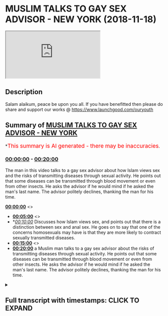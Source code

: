 # MUSLIM TALKS TO GAY SEX ADVISOR - NEW YORK (2018-11-18)

<iframe loading='lazy' src='https://www.youtube.com/embed/KLdjHNGf9XM'></iframe>

## Description

Salam alaikum, peace be upon you all. If you have benefitted then please do share and support our works @ https://www.launchgood.com/ouryouth

## Summary of [MUSLIM TALKS TO GAY SEX ADVISOR - NEW YORK](https://www.youtube.com/watch?v=KLdjHNGf9XM)

\*<span style="color:red; font-size:125%">This summary is AI generated - there may be inaccuracies</span>.

### [00:00:00](https://www.youtube.com/watch?v=KLdjHNGf9XM\&t=0) - [00:20:00](https://www.youtube.com/watch?v=KLdjHNGf9XM\&t=1200)

The man in this video talks to a gay sex advisor about how Islam views sex and the risks of transmitting diseases through sexual activity. He points out that some diseases can be transmitted through blood movement or even from other insects. He asks the advisor if he would mind if he asked the man's last name. The advisor politely declines, thanking the man for his time.

**[00:00:00](https://www.youtube.com/watch?v=KLdjHNGf9XM\&t=0)** <>

*   **[00:05:00](https://www.youtube.com/watch?v=KLdjHNGf9XM\&t=300)** <>
*   \**[00:10:00](https://www.youtube.com/watch?v=KLdjHNGf9XM\&t=600)* Discusses how Islam views sex, and points out that there is a distinction between sex and anal sex. He goes on to say that one of the concerns homosexuals may have is that they are more likely to contract sexually transmitted diseases.
*   **[00:15:00](https://www.youtube.com/watch?v=KLdjHNGf9XM\&t=900)** <>
*   **[00:20:00](https://www.youtube.com/watch?v=KLdjHNGf9XM\&t=1200)**  a Muslim man talks to a gay sex advisor about the risks of transmitting diseases through sexual activity. He points out that some diseases can be transmitted through blood movement or even from other insects. He asks the advisor if he would mind if he asked the man's last name. The advisor politely declines, thanking the man for his time.

<details><summary><h2>Full transcript with timestamps: CLICK TO EXPAND</h2></summary>

[0:00:11](https://youtu.be/KLdjHNGf9XM?t=11) you're ready\
[0:00:15](https://youtu.be/KLdjHNGf9XM?t=15) jacket he's going to a crisis you can\
[0:00:25](https://youtu.be/KLdjHNGf9XM?t=25) change much closer possibly changes\
[0:00:27](https://youtu.be/KLdjHNGf9XM?t=27) around\
[0:00:37](https://youtu.be/KLdjHNGf9XM?t=37) you know I questions everything from\
[0:00:39](https://youtu.be/KLdjHNGf9XM?t=39) Instagram\
[0:00:43](https://youtu.be/KLdjHNGf9XM?t=43) you're dealing with everything what are\
[0:00:45](https://youtu.be/KLdjHNGf9XM?t=45) okay let me ask you a question what\
[0:00:47](https://youtu.be/KLdjHNGf9XM?t=47) other like let's say the most common\
[0:00:49](https://youtu.be/KLdjHNGf9XM?t=49) problems your ear face as well as to the\
[0:00:52](https://youtu.be/KLdjHNGf9XM?t=52) issues that you use societal issues that\
[0:00:54](https://youtu.be/KLdjHNGf9XM?t=54) you keep like I keep coming up say you\
[0:01:02](https://youtu.be/KLdjHNGf9XM?t=62) know boil it down to the VFD I would say\
[0:01:04](https://youtu.be/KLdjHNGf9XM?t=64) people are not trusting their instincts\
[0:01:17](https://youtu.be/KLdjHNGf9XM?t=77) what do you mean by that can you give me\
[0:01:43](https://youtu.be/KLdjHNGf9XM?t=103) like more like a case study so you're\
[0:01:44](https://youtu.be/KLdjHNGf9XM?t=104) saying people are maybe they're not\
[0:01:45](https://youtu.be/KLdjHNGf9XM?t=105) aware or they're not confident in\
[0:01:47](https://youtu.be/KLdjHNGf9XM?t=107) themselves or what is it exactly they're\
[0:01:48](https://youtu.be/KLdjHNGf9XM?t=108) being told by multiple sources that what\
[0:01:50](https://youtu.be/KLdjHNGf9XM?t=110) have been one of our\
[0:01:58](https://youtu.be/KLdjHNGf9XM?t=118) challenges that people tell us our\
[0:02:01](https://youtu.be/KLdjHNGf9XM?t=121) supposed to be about sex for our bodies\
[0:02:04](https://youtu.be/KLdjHNGf9XM?t=124) okay\
[0:02:07](https://youtu.be/KLdjHNGf9XM?t=127) feel and we quickly believe that at age\
[0:02:10](https://youtu.be/KLdjHNGf9XM?t=130) 3 or 4 or 5 or 15 or 30\
[0:02:14](https://youtu.be/KLdjHNGf9XM?t=134) and it's hard to shake that so you might\
[0:02:16](https://youtu.be/KLdjHNGf9XM?t=136) have an instinct like I just want to\
[0:02:19](https://youtu.be/KLdjHNGf9XM?t=139) masturbate and that might be your thing\
[0:02:24](https://youtu.be/KLdjHNGf9XM?t=144) you should also be wanting to get\
[0:02:26](https://youtu.be/KLdjHNGf9XM?t=146) married to this type of person and we\
[0:02:28](https://youtu.be/KLdjHNGf9XM?t=148) having this type of sex with them and\
[0:02:30](https://youtu.be/KLdjHNGf9XM?t=150) once a week what spice a week but you\
[0:02:31](https://youtu.be/KLdjHNGf9XM?t=151) might be thinking I just want to it\
[0:02:33](https://youtu.be/KLdjHNGf9XM?t=153) whatever maybe you have your own beliefs\
[0:02:36](https://youtu.be/KLdjHNGf9XM?t=156) about what works for you is pornography\
[0:02:38](https://youtu.be/KLdjHNGf9XM?t=158) a big theme here in your work because is\
[0:02:41](https://youtu.be/KLdjHNGf9XM?t=161) it not so people certainly use doesn't\
[0:02:47](https://youtu.be/KLdjHNGf9XM?t=167) come out and but I think that usually\
[0:02:49](https://youtu.be/KLdjHNGf9XM?t=169) people have more questions around\
[0:02:51](https://youtu.be/KLdjHNGf9XM?t=171) interpersonal and Orin is usually not\
[0:02:56](https://youtu.be/KLdjHNGf9XM?t=176) into personal it born is in some way\
[0:02:59](https://youtu.be/KLdjHNGf9XM?t=179) interpersonal it's more the\
[0:03:00](https://youtu.be/KLdjHNGf9XM?t=180) interpersonal reaction where someone's\
[0:03:01](https://youtu.be/KLdjHNGf9XM?t=181) yeah\
[0:03:03](https://youtu.be/KLdjHNGf9XM?t=183) coming up against what if I ask you a\
[0:03:07](https://youtu.be/KLdjHNGf9XM?t=187) question do you find that there's a in\
[0:03:10](https://youtu.be/KLdjHNGf9XM?t=190) terms of males and females age groups\
[0:03:12](https://youtu.be/KLdjHNGf9XM?t=192) different demographics who seems to be\
[0:03:16](https://youtu.be/KLdjHNGf9XM?t=196) like let's say for example tense exhibit\
[0:03:18](https://youtu.be/KLdjHNGf9XM?t=198) than most insecurities or problems or\
[0:03:20](https://youtu.be/KLdjHNGf9XM?t=200) comments are there any specific classes\
[0:03:24](https://youtu.be/KLdjHNGf9XM?t=204) of people that you can say okay these\
[0:03:25](https://youtu.be/KLdjHNGf9XM?t=205) individuals keep coming up to think\
[0:03:34](https://youtu.be/KLdjHNGf9XM?t=214) about their sexuality or their gender or\
[0:03:36](https://youtu.be/KLdjHNGf9XM?t=216) their sexual expression or gender\
[0:03:38](https://youtu.be/KLdjHNGf9XM?t=218) identity yeah\
[0:03:43](https://youtu.be/KLdjHNGf9XM?t=223) theyõre we don't have\
[0:03:45](https://youtu.be/KLdjHNGf9XM?t=225) talking about but they have been dealing\
[0:03:48](https://youtu.be/KLdjHNGf9XM?t=228) with the front and center and sort of\
[0:03:49](https://youtu.be/KLdjHNGf9XM?t=229) being balanced\
[0:03:50](https://youtu.be/KLdjHNGf9XM?t=230) fivesome all around it\
[0:03:52](https://youtu.be/KLdjHNGf9XM?t=232) so in a lot of ways are people who are\
[0:03:54](https://youtu.be/KLdjHNGf9XM?t=234) queer or gender non-conforming or\
[0:03:57](https://youtu.be/KLdjHNGf9XM?t=237) transgender a lot of ways we regularly\
[0:04:04](https://youtu.be/KLdjHNGf9XM?t=244) challenge from family and other folks in\
[0:04:07](https://youtu.be/KLdjHNGf9XM?t=247) the world\
[0:04:09](https://youtu.be/KLdjHNGf9XM?t=249) challenged ourselves but that said I\
[0:04:13](https://youtu.be/KLdjHNGf9XM?t=253) really feel like one of the\
[0:04:15](https://youtu.be/KLdjHNGf9XM?t=255) misconceptions is that\
[0:04:18](https://youtu.be/KLdjHNGf9XM?t=258) different genders are extremely\
[0:04:19](https://youtu.be/KLdjHNGf9XM?t=259) different\
[0:04:22](https://youtu.be/KLdjHNGf9XM?t=262) research my stuff so there are tons of\
[0:04:28](https://youtu.be/KLdjHNGf9XM?t=268) I'm in you know\
[0:04:33](https://youtu.be/KLdjHNGf9XM?t=273) what kind of things today I mean you\
[0:04:35](https://youtu.be/KLdjHNGf9XM?t=275) talked about for example homosexual\
[0:04:37](https://youtu.be/KLdjHNGf9XM?t=277) community right are the challenges faced\
[0:04:39](https://youtu.be/KLdjHNGf9XM?t=279) by the homosexual community different\
[0:04:42](https://youtu.be/KLdjHNGf9XM?t=282) from those faced by straight people for\
[0:04:45](https://youtu.be/KLdjHNGf9XM?t=285) example what kind of challenge what are\
[0:04:46](https://youtu.be/KLdjHNGf9XM?t=286) the differences similarities in\
[0:04:47](https://youtu.be/KLdjHNGf9XM?t=287) differences between the two committees\
[0:04:52](https://youtu.be/KLdjHNGf9XM?t=292) but in other words there is not right so\
[0:04:55](https://youtu.be/KLdjHNGf9XM?t=295) everyone is dealing not everyone many\
[0:04:57](https://youtu.be/KLdjHNGf9XM?t=297) people are dealing with the nice thing\
[0:05:01](https://youtu.be/KLdjHNGf9XM?t=301) is that is that big theme then social me\
[0:05:04](https://youtu.be/KLdjHNGf9XM?t=304) is that something which I wouldn't even\
[0:05:06](https://youtu.be/KLdjHNGf9XM?t=306) say no okay as an example of I okay so\
[0:05:12](https://youtu.be/KLdjHNGf9XM?t=312) people regardless into sexual\
[0:05:14](https://youtu.be/KLdjHNGf9XM?t=314) orientation yes\
[0:05:17](https://youtu.be/KLdjHNGf9XM?t=317) you know we're dealing with similar\
[0:05:18](https://youtu.be/KLdjHNGf9XM?t=318) things sometimes the overal are straight\
[0:05:21](https://youtu.be/KLdjHNGf9XM?t=321) maybe we are dealing with you know\
[0:05:23](https://youtu.be/KLdjHNGf9XM?t=323) feeling like they can experiment less\
[0:05:24](https://youtu.be/KLdjHNGf9XM?t=324) sexually we're\
[0:05:27](https://youtu.be/KLdjHNGf9XM?t=327) are given in some regards people want\
[0:05:31](https://youtu.be/KLdjHNGf9XM?t=331) permission around being more exploratory\
[0:05:34](https://youtu.be/KLdjHNGf9XM?t=334) I was out of thought started to deject I\
[0:05:36](https://youtu.be/KLdjHNGf9XM?t=336) mean just for a simple biological\
[0:05:39](https://youtu.be/KLdjHNGf9XM?t=339) perspective that would not be the case\
[0:05:41](https://youtu.be/KLdjHNGf9XM?t=341) in the sense that obviously a man and a\
[0:05:43](https://youtu.be/KLdjHNGf9XM?t=343) man can't do as much as a man and a\
[0:05:45](https://youtu.be/KLdjHNGf9XM?t=345) woman can do I mean just by virtue of\
[0:05:50](https://youtu.be/KLdjHNGf9XM?t=350) the fact that there's more\
[0:05:52](https://youtu.be/KLdjHNGf9XM?t=352) I mean there are differentiated entry\
[0:05:54](https://youtu.be/KLdjHNGf9XM?t=354) point alike it's not right I mean I I'd\
[0:06:03](https://youtu.be/KLdjHNGf9XM?t=363) see it under present differently\
[0:06:07](https://youtu.be/KLdjHNGf9XM?t=367) you see it this way yeah you know if\
[0:06:10](https://youtu.be/KLdjHNGf9XM?t=370) because if sex is more than in this\
[0:06:13](https://youtu.be/KLdjHNGf9XM?t=373) invention or canal or a penis and anus\
[0:06:15](https://youtu.be/KLdjHNGf9XM?t=375) or penis and throat or whatever baby\
[0:06:17](https://youtu.be/KLdjHNGf9XM?t=377) right or because people are sexual and\
[0:06:22](https://youtu.be/KLdjHNGf9XM?t=382) soon\
[0:06:23](https://youtu.be/KLdjHNGf9XM?t=383) for example two people looking at the\
[0:06:26](https://youtu.be/KLdjHNGf9XM?t=386) same computer screen\
[0:06:28](https://youtu.be/KLdjHNGf9XM?t=388) would you consider that sex if they\
[0:06:30](https://youtu.be/KLdjHNGf9XM?t=390) masturbate into the same computer screen\
[0:06:32](https://youtu.be/KLdjHNGf9XM?t=392) if they want to cause sex that's better\
[0:06:34](https://youtu.be/KLdjHNGf9XM?t=394) okay so how would you define things well\
[0:06:38](https://youtu.be/KLdjHNGf9XM?t=398) so sex is a complicated word because it\
[0:06:40](https://youtu.be/KLdjHNGf9XM?t=400) has different meanings in terms of\
[0:06:43](https://youtu.be/KLdjHNGf9XM?t=403) characteristics okay and then there are\
[0:06:44](https://youtu.be/KLdjHNGf9XM?t=404) things that people do that are sexual\
[0:06:46](https://youtu.be/KLdjHNGf9XM?t=406) with each other that people may consider\
[0:06:48](https://youtu.be/KLdjHNGf9XM?t=408) sex people making solo sex or\
[0:06:50](https://youtu.be/KLdjHNGf9XM?t=410) masturbation sex I like to really let\
[0:06:52](https://youtu.be/KLdjHNGf9XM?t=412) people make those\
[0:06:54](https://youtu.be/KLdjHNGf9XM?t=414) quite possible this yourself you quite\
[0:06:57](https://youtu.be/KLdjHNGf9XM?t=417) postmodernist i know he you think\
[0:06:59](https://youtu.be/KLdjHNGf9XM?t=419) outside the box in a sense yeah I liked\
[0:07:02](https://youtu.be/KLdjHNGf9XM?t=422) it I just noticed that as I said one of\
[0:07:07](https://youtu.be/KLdjHNGf9XM?t=427) the biggest issues that I see\
[0:07:09](https://youtu.be/KLdjHNGf9XM?t=429) scripts are some ways to be sexually and\
[0:07:12](https://youtu.be/KLdjHNGf9XM?t=432) I don't yeah if I\
[0:07:15](https://youtu.be/KLdjHNGf9XM?t=435) you know suggesting that somebody really\
[0:07:18](https://youtu.be/KLdjHNGf9XM?t=438) should I mean there must be prominent\
[0:07:21](https://youtu.be/KLdjHNGf9XM?t=441) that you put in place I mean how would\
[0:07:23](https://youtu.be/KLdjHNGf9XM?t=443) you feel about be Kelly for example\
[0:07:25](https://youtu.be/KLdjHNGf9XM?t=445) questions so you'll notice if you study\
[0:07:28](https://youtu.be/KLdjHNGf9XM?t=448) is really taboo topics right you know\
[0:07:32](https://youtu.be/KLdjHNGf9XM?t=452) things that we this is a true der in the\
[0:07:39](https://youtu.be/KLdjHNGf9XM?t=459) u.s. there are some states which allow\
[0:07:41](https://youtu.be/KLdjHNGf9XM?t=461) this jelly study or even if you just\
[0:07:50](https://youtu.be/KLdjHNGf9XM?t=470) look at twenty eighteen persistent on\
[0:07:51](https://youtu.be/KLdjHNGf9XM?t=471) each hand yes\
[0:07:55](https://youtu.be/KLdjHNGf9XM?t=475) not yet fortunately a lot of people\
[0:07:59](https://youtu.be/KLdjHNGf9XM?t=479) that were trending towards greater\
[0:08:01](https://youtu.be/KLdjHNGf9XM?t=481) conscious actions so in that sense you\
[0:08:04](https://youtu.be/KLdjHNGf9XM?t=484) know one of the\
[0:08:07](https://youtu.be/KLdjHNGf9XM?t=487) at least his consent\
[0:08:10](https://youtu.be/KLdjHNGf9XM?t=490) about nonhumans living being\
[0:08:15](https://youtu.be/KLdjHNGf9XM?t=495) instead of non yeah what's your view on\
[0:08:17](https://youtu.be/KLdjHNGf9XM?t=497) that well one of the things among others\
[0:08:20](https://youtu.be/KLdjHNGf9XM?t=500) that we often talk about is\
[0:08:26](https://youtu.be/KLdjHNGf9XM?t=506) not some\
[0:08:28](https://youtu.be/KLdjHNGf9XM?t=508) with nonhumans here\
[0:08:30](https://youtu.be/KLdjHNGf9XM?t=510) \[Music]\
[0:08:35](https://youtu.be/KLdjHNGf9XM?t=515) it does come up and it comes up a lot\
[0:08:37](https://youtu.be/KLdjHNGf9XM?t=517) does it really so what what kind of\
[0:08:38](https://youtu.be/KLdjHNGf9XM?t=518) countries does it come up in come that's\
[0:08:39](https://youtu.be/KLdjHNGf9XM?t=519) quite well I usually might like to not\
[0:08:41](https://youtu.be/KLdjHNGf9XM?t=521) name certain countries okay about which\
[0:08:44](https://youtu.be/KLdjHNGf9XM?t=524) countries nope / yeah maybe Neil he\
[0:08:50](https://youtu.be/KLdjHNGf9XM?t=530) wants to know I mean you know I would\
[0:08:54](https://youtu.be/KLdjHNGf9XM?t=534) say if we were you know the cameras were\
[0:08:55](https://youtu.be/KLdjHNGf9XM?t=535) near what not I would but I just like my\
[0:08:57](https://youtu.be/KLdjHNGf9XM?t=537) I understand you don't incite anything\
[0:09:00](https://youtu.be/KLdjHNGf9XM?t=540) yeah yeah yeah no no problem\
[0:09:03](https://youtu.be/KLdjHNGf9XM?t=543) yeah yeah it comes up this is this is\
[0:09:08](https://youtu.be/KLdjHNGf9XM?t=548) the thing this is the question like for\
[0:09:12](https://youtu.be/KLdjHNGf9XM?t=552) my paradigm choose do you have a\
[0:09:15](https://youtu.be/KLdjHNGf9XM?t=555) question because I know it's obvious I'm\
[0:09:17](https://youtu.be/KLdjHNGf9XM?t=557) a Muslim right I'm a believer of\
[0:09:19](https://youtu.be/KLdjHNGf9XM?t=559) scripture scripture list if you like\
[0:09:20](https://youtu.be/KLdjHNGf9XM?t=560) traditionalist and it's not just Muslims\
[0:09:22](https://youtu.be/KLdjHNGf9XM?t=562) that have parameters that are finally\
[0:09:25](https://youtu.be/KLdjHNGf9XM?t=565) all very much defined by Scriptures it's\
[0:09:28](https://youtu.be/KLdjHNGf9XM?t=568) also Christian Jews all sort of\
[0:09:30](https://youtu.be/KLdjHNGf9XM?t=570) different like you were talking about\
[0:09:31](https://youtu.be/KLdjHNGf9XM?t=571) kind of I think you applied it in some\
[0:09:32](https://youtu.be/KLdjHNGf9XM?t=572) of what you were saying so obviously for\
[0:09:34](https://youtu.be/KLdjHNGf9XM?t=574) us it's a matter of looking at the text\
[0:09:36](https://youtu.be/KLdjHNGf9XM?t=576) and seeing okay well this is in\
[0:09:38](https://youtu.be/KLdjHNGf9XM?t=578) accordance with God's will and it isn't\
[0:09:40](https://youtu.be/KLdjHNGf9XM?t=580) according to protocol so it's very much\
[0:09:41](https://youtu.be/KLdjHNGf9XM?t=581) divine command theory if you like you\
[0:09:43](https://youtu.be/KLdjHNGf9XM?t=583) know you believe that the authority goes\
[0:09:45](https://youtu.be/KLdjHNGf9XM?t=585) to the text and therefore\
[0:09:46](https://youtu.be/KLdjHNGf9XM?t=586) we act in accordance to it right so it's\
[0:09:49](https://youtu.be/KLdjHNGf9XM?t=589) much more rigid if you like it's these\
[0:09:51](https://youtu.be/KLdjHNGf9XM?t=591) are the parameters right you can't go\
[0:09:53](https://youtu.be/KLdjHNGf9XM?t=593) for for example homosexuality and Islam\
[0:09:55](https://youtu.be/KLdjHNGf9XM?t=595) is not permissible you know obviously\
[0:09:58](https://youtu.be/KLdjHNGf9XM?t=598) Judaism in Australia it's not\
[0:10:00](https://youtu.be/KLdjHNGf9XM?t=600) permissible you can't have sex with\
[0:10:01](https://youtu.be/KLdjHNGf9XM?t=601) another man or a woman having sex with\
[0:10:05](https://youtu.be/KLdjHNGf9XM?t=605) another woman in fact\
[0:10:06](https://youtu.be/KLdjHNGf9XM?t=606) Islam wouldn't define a woman you know a\
[0:10:10](https://youtu.be/KLdjHNGf9XM?t=610) pleasure in another woman has even sex\
[0:10:12](https://youtu.be/KLdjHNGf9XM?t=612) frankly right because because we this\
[0:10:14](https://youtu.be/KLdjHNGf9XM?t=614) there's very key definitions for\
[0:10:17](https://youtu.be/KLdjHNGf9XM?t=617) instance sex would be seen as either\
[0:10:20](https://youtu.be/KLdjHNGf9XM?t=620) penetration from a vagina in a Varnado\
[0:10:23](https://youtu.be/KLdjHNGf9XM?t=623) sense all analysis these two things\
[0:10:25](https://youtu.be/KLdjHNGf9XM?t=625) would be\
[0:10:26](https://youtu.be/KLdjHNGf9XM?t=626) as a section Islam that wouldn't be seen\
[0:10:30](https://youtu.be/KLdjHNGf9XM?t=630) as sex enough would not it's something\
[0:10:34](https://youtu.be/KLdjHNGf9XM?t=634) extra something else but it's not sex in\
[0:10:37](https://youtu.be/KLdjHNGf9XM?t=637) the in the in the scripture in a strict\
[0:10:40](https://youtu.be/KLdjHNGf9XM?t=640) scriptural sense so yeah so from that\
[0:10:44](https://youtu.be/KLdjHNGf9XM?t=644) perspective we have very strict\
[0:10:46](https://youtu.be/KLdjHNGf9XM?t=646) guidelines and things like that but it\
[0:10:49](https://youtu.be/KLdjHNGf9XM?t=649) always but it is a no sex is not allowed\
[0:10:51](https://youtu.be/KLdjHNGf9XM?t=651) in Islam quite it's considered sex yeah\
[0:10:54](https://youtu.be/KLdjHNGf9XM?t=654) just sorry thank you for the\
[0:10:56](https://youtu.be/KLdjHNGf9XM?t=656) clarification it's not allowed whether\
[0:10:58](https://youtu.be/KLdjHNGf9XM?t=658) it's from man to man or man to woman by\
[0:11:00](https://youtu.be/KLdjHNGf9XM?t=660) a woman\
[0:11:02](https://youtu.be/KLdjHNGf9XM?t=662) now lesson won't remember that's not\
[0:11:04](https://youtu.be/KLdjHNGf9XM?t=664) what's the wrath that's very possible\
[0:11:05](https://youtu.be/KLdjHNGf9XM?t=665) happens all the time actually it's\
[0:11:07](https://youtu.be/KLdjHNGf9XM?t=667) actually I'm saying that in a lot of\
[0:11:10](https://youtu.be/KLdjHNGf9XM?t=670) those sex shops here it's one of the\
[0:11:12](https://youtu.be/KLdjHNGf9XM?t=672) most common classes that we teach about\
[0:11:15](https://youtu.be/KLdjHNGf9XM?t=675) golf\
[0:11:16](https://youtu.be/KLdjHNGf9XM?t=676) so women having anal sex with men\
[0:11:20](https://youtu.be/KLdjHNGf9XM?t=680) Bhavana t monster it's a bit unusual it\
[0:11:23](https://youtu.be/KLdjHNGf9XM?t=683) doesn't undermine lesbianism in a sense\
[0:11:25](https://youtu.be/KLdjHNGf9XM?t=685) right because if a woman is strapping on\
[0:11:27](https://youtu.be/KLdjHNGf9XM?t=687) sorry to say why she's doing that then\
[0:11:32](https://youtu.be/KLdjHNGf9XM?t=692) it doesn't that kind of in a sense under\
[0:11:34](https://youtu.be/KLdjHNGf9XM?t=694) - sexual lesbian at least like because\
[0:11:36](https://youtu.be/KLdjHNGf9XM?t=696) sexual lesbians do lashes you know kind\
[0:11:39](https://youtu.be/KLdjHNGf9XM?t=699) of being attracted to the female organs\
[0:11:42](https://youtu.be/KLdjHNGf9XM?t=702) in a post office even to male sexual\
[0:11:44](https://youtu.be/KLdjHNGf9XM?t=704) things but if you're if you're trying to\
[0:11:46](https://youtu.be/KLdjHNGf9XM?t=706) emulate no sexual organs and it would\
[0:11:48](https://youtu.be/KLdjHNGf9XM?t=708) kind of in price on how that you're\
[0:11:50](https://youtu.be/KLdjHNGf9XM?t=710) sexually attracted to them so maybe that\
[0:11:52](https://youtu.be/KLdjHNGf9XM?t=712) women that do that shouldn't they be\
[0:11:54](https://youtu.be/KLdjHNGf9XM?t=714) accused of some kind of bisexual that\
[0:11:56](https://youtu.be/KLdjHNGf9XM?t=716) way refusing it is it not it's not\
[0:11:58](https://youtu.be/KLdjHNGf9XM?t=718) viewable into available\
[0:12:09](https://youtu.be/KLdjHNGf9XM?t=729) I've been somewhere that the shape of a\
[0:12:11](https://youtu.be/KLdjHNGf9XM?t=731) penis there's a lot of you know I think\
[0:12:17](https://youtu.be/KLdjHNGf9XM?t=737) maybe assumptions and it built into that\
[0:12:19](https://youtu.be/KLdjHNGf9XM?t=739) and so what's your view on here's the\
[0:12:22](https://youtu.be/KLdjHNGf9XM?t=742) thing right anus has a gang of nerve\
[0:12:25](https://youtu.be/KLdjHNGf9XM?t=745) endings okay and so the \[ \_\_ ] me off\
[0:12:30](https://youtu.be/KLdjHNGf9XM?t=750) right the anus is a sensitive area\
[0:12:37](https://youtu.be/KLdjHNGf9XM?t=757) other people breaking so whether good\
[0:12:40](https://youtu.be/KLdjHNGf9XM?t=760) so another partner a partner who's male\
[0:12:45](https://youtu.be/KLdjHNGf9XM?t=765) transgender a person it's a partner who\
[0:12:47](https://youtu.be/KLdjHNGf9XM?t=767) they can't see and they don't know it's\
[0:12:49](https://youtu.be/KLdjHNGf9XM?t=769) a severe and woman are transgender\
[0:12:51](https://youtu.be/KLdjHNGf9XM?t=771) person stimulating my anus their anus\
[0:12:55](https://youtu.be/KLdjHNGf9XM?t=775) you can also question and this is\
[0:12:58](https://youtu.be/KLdjHNGf9XM?t=778) because I was looking at some reports\
[0:13:00](https://youtu.be/KLdjHNGf9XM?t=780) you useful for the UN is no so I was\
[0:13:03](https://youtu.be/KLdjHNGf9XM?t=783) looking at some report from the World\
[0:13:04](https://youtu.be/KLdjHNGf9XM?t=784) Health Organization and also we've got\
[0:13:07](https://youtu.be/KLdjHNGf9XM?t=787) in the UK cuz I'm from the UK probably\
[0:13:08](https://youtu.be/KLdjHNGf9XM?t=788) together Maxim right we've got some\
[0:13:11](https://youtu.be/KLdjHNGf9XM?t=791) reports written by the NHS acceptor and\
[0:13:14](https://youtu.be/KLdjHNGf9XM?t=794) what seems to be a common thing that is\
[0:13:16](https://youtu.be/KLdjHNGf9XM?t=796) said and we're not saying that\
[0:13:18](https://youtu.be/KLdjHNGf9XM?t=798) correlation equals causation any of that\
[0:13:19](https://youtu.be/KLdjHNGf9XM?t=799) but we're saying that one thing which is\
[0:13:21](https://youtu.be/KLdjHNGf9XM?t=801) commonly said about homosexuals they\
[0:13:23](https://youtu.be/KLdjHNGf9XM?t=803) they have a higher propensity to\
[0:13:27](https://youtu.be/KLdjHNGf9XM?t=807) sexually transmitted diseases in fact\
[0:13:29](https://youtu.be/KLdjHNGf9XM?t=809) there's some like the wh old since it's\
[0:13:31](https://youtu.be/KLdjHNGf9XM?t=811) like 13 times more likely to contract\
[0:13:33](https://youtu.be/KLdjHNGf9XM?t=813) aid 13 times more likely to contract\
[0:13:35](https://youtu.be/KLdjHNGf9XM?t=815) gonorrhea or whatever it may be right so\
[0:13:39](https://youtu.be/KLdjHNGf9XM?t=819) I guess what I'm asking is if we're if\
[0:13:42](https://youtu.be/KLdjHNGf9XM?t=822) we're doing the social analysis here of\
[0:13:44](https://youtu.be/KLdjHNGf9XM?t=824) of homosexual type sex or anal sex not\
[0:13:49](https://youtu.be/KLdjHNGf9XM?t=829) even just a man and a man to be a man a\
[0:13:50](https://youtu.be/KLdjHNGf9XM?t=830) woman even if we don't you know sex or\
[0:13:55](https://youtu.be/KLdjHNGf9XM?t=835) I'm calling I'm calling an anal sex for\
[0:13:58](https://youtu.be/KLdjHNGf9XM?t=838) now yeah but also specifically because\
[0:14:00](https://youtu.be/KLdjHNGf9XM?t=840) all statistics are specified from\
[0:14:02](https://youtu.be/KLdjHNGf9XM?t=842) sexuals right ok so those 2 to 6 times\
[0:14:06](https://youtu.be/KLdjHNGf9XM?t=846) just McCrory there's not about anal sex\
[0:14:08](https://youtu.be/KLdjHNGf9XM?t=848) about homosexuals yeah so could there be\
[0:14:11](https://youtu.be/KLdjHNGf9XM?t=851) a case that homosexual sex if we're\
[0:14:15](https://youtu.be/KLdjHNGf9XM?t=855) looking at a kind of an aggregate of\
[0:14:16](https://youtu.be/KLdjHNGf9XM?t=856) social pros and cons could be more\
[0:14:21](https://youtu.be/KLdjHNGf9XM?t=861) harmful than is producer but he just\
[0:14:36](https://youtu.be/KLdjHNGf9XM?t=876) won't face any sex this point of\
[0:14:38](https://youtu.be/KLdjHNGf9XM?t=878) homosexuals having more likelihood of\
[0:14:40](https://youtu.be/KLdjHNGf9XM?t=880) you see contracting those diseases is\
[0:14:44](https://youtu.be/KLdjHNGf9XM?t=884) that is that concern for it within\
[0:14:46](https://youtu.be/KLdjHNGf9XM?t=886) homosexual circles or\
[0:14:53](https://youtu.be/KLdjHNGf9XM?t=893) so yes I think that one of the things\
[0:14:55](https://youtu.be/KLdjHNGf9XM?t=895) that would be beneficial is to just\
[0:14:58](https://youtu.be/KLdjHNGf9XM?t=898) broaden our understanding of sex so\
[0:15:01](https://youtu.be/KLdjHNGf9XM?t=901) there's\
[0:15:01](https://youtu.be/KLdjHNGf9XM?t=901) hey sex is not homosexual sex there are\
[0:15:05](https://youtu.be/KLdjHNGf9XM?t=905) people who get together and do things\
[0:15:07](https://youtu.be/KLdjHNGf9XM?t=907) with their bodies that may\
[0:15:10](https://youtu.be/KLdjHNGf9XM?t=910) so there's not one type of\
[0:15:14](https://youtu.be/KLdjHNGf9XM?t=914) it's just people just proteins with\
[0:15:16](https://youtu.be/KLdjHNGf9XM?t=916) their bodies I feel good or that maybe\
[0:15:18](https://youtu.be/KLdjHNGf9XM?t=918) build\
[0:15:20](https://youtu.be/KLdjHNGf9XM?t=920) right\
[0:15:23](https://youtu.be/KLdjHNGf9XM?t=923) I guess your question is is when things\
[0:15:27](https://youtu.be/KLdjHNGf9XM?t=927) happen to certain communities are they\
[0:15:28](https://youtu.be/KLdjHNGf9XM?t=928) concerning\
[0:15:30](https://youtu.be/KLdjHNGf9XM?t=930) yeah I mean let's be frank I mean all\
[0:15:33](https://youtu.be/KLdjHNGf9XM?t=933) communities have to be somewhat\
[0:15:34](https://youtu.be/KLdjHNGf9XM?t=934) introspective right in the sense that\
[0:15:37](https://youtu.be/KLdjHNGf9XM?t=937) for example if there are diseases\
[0:15:40](https://youtu.be/KLdjHNGf9XM?t=940) related to certain race groups I don't\
[0:15:42](https://youtu.be/KLdjHNGf9XM?t=942) think it's racist to kind of clarify\
[0:15:44](https://youtu.be/KLdjHNGf9XM?t=944) that for example sub-saharan Africa we\
[0:15:46](https://youtu.be/KLdjHNGf9XM?t=946) have there's more likelihood of there\
[0:15:48](https://youtu.be/KLdjHNGf9XM?t=948) being AIDS it's not I'm not saying it's\
[0:15:49](https://youtu.be/KLdjHNGf9XM?t=949) for racial reason but when we start to\
[0:15:52](https://youtu.be/KLdjHNGf9XM?t=952) kind of look at these things objectively\
[0:15:54](https://youtu.be/KLdjHNGf9XM?t=954) scientifically if you like right you\
[0:15:56](https://youtu.be/KLdjHNGf9XM?t=956) know science can be very useful in these\
[0:15:58](https://youtu.be/KLdjHNGf9XM?t=958) things right all I'm asking is that if\
[0:16:01](https://youtu.be/KLdjHNGf9XM?t=961) if there is a spread of disease which is\
[0:16:03](https://youtu.be/KLdjHNGf9XM?t=963) exacerbated in a certain community\
[0:16:05](https://youtu.be/KLdjHNGf9XM?t=965) doesn't it make sense to question the\
[0:16:08](https://youtu.be/KLdjHNGf9XM?t=968) reasoning for that disease yeah so so\
[0:16:11](https://youtu.be/KLdjHNGf9XM?t=971) from that perspective going back to\
[0:16:13](https://youtu.be/KLdjHNGf9XM?t=973) because I think the paradigm you're\
[0:16:14](https://youtu.be/KLdjHNGf9XM?t=974) working from is so long as it feels good\
[0:16:15](https://youtu.be/KLdjHNGf9XM?t=975) it's it's okay it's permissible so long\
[0:16:22](https://youtu.be/KLdjHNGf9XM?t=982) as this consent and it feels good I mean\
[0:16:23](https://youtu.be/KLdjHNGf9XM?t=983) no one's maybe harming each other\
[0:16:25](https://youtu.be/KLdjHNGf9XM?t=985) ya know rape or anything like that right\
[0:16:28](https://youtu.be/KLdjHNGf9XM?t=988) so if that's kind of like a liberal\
[0:16:30](https://youtu.be/KLdjHNGf9XM?t=990) opposition\
[0:16:33](https://youtu.be/KLdjHNGf9XM?t=993) why not\
[0:16:40](https://youtu.be/KLdjHNGf9XM?t=1000) yeah I would I would consider a liberal\
[0:16:42](https://youtu.be/KLdjHNGf9XM?t=1002) only because it conforms to\
[0:16:44](https://youtu.be/KLdjHNGf9XM?t=1004) philosophical liberalism right so yeah\
[0:16:46](https://youtu.be/KLdjHNGf9XM?t=1006) so in the sense that you know you can do\
[0:16:48](https://youtu.be/KLdjHNGf9XM?t=1008) everyone so long as you don't harm\
[0:16:49](https://youtu.be/KLdjHNGf9XM?t=1009) anyone else right so but here what\
[0:16:52](https://youtu.be/KLdjHNGf9XM?t=1012) Antoine ask me more specifically is if\
[0:16:54](https://youtu.be/KLdjHNGf9XM?t=1014) we can identify a social harm ha yeah a\
[0:17:00](https://youtu.be/KLdjHNGf9XM?t=1020) social harm which might not be direct\
[0:17:02](https://youtu.be/KLdjHNGf9XM?t=1022) what might be indirect right I might be\
[0:17:07](https://youtu.be/KLdjHNGf9XM?t=1027) identified when looking at a broad scale\
[0:17:11](https://youtu.be/KLdjHNGf9XM?t=1031) kind of time period so isn't it isn't it\
[0:17:17](https://youtu.be/KLdjHNGf9XM?t=1037) important for us to kind of question the\
[0:17:19](https://youtu.be/KLdjHNGf9XM?t=1039) reasons why this is happening in a\
[0:17:25](https://youtu.be/KLdjHNGf9XM?t=1045) nutshell if we know that the spread of\
[0:17:28](https://youtu.be/KLdjHNGf9XM?t=1048) diseases is exacerbated yes\
[0:17:31](https://youtu.be/KLdjHNGf9XM?t=1051) if the certain kind of sexual experiment\
[0:17:33](https://youtu.be/KLdjHNGf9XM?t=1053) is done between men and men anal sex\
[0:17:37](https://youtu.be/KLdjHNGf9XM?t=1057) shouldn't be questioned having sex in\
[0:17:40](https://youtu.be/KLdjHNGf9XM?t=1060) this way\
[0:17:46](https://youtu.be/KLdjHNGf9XM?t=1066) okay let me put it this way what are you\
[0:17:50](https://youtu.be/KLdjHNGf9XM?t=1070) trying to convince me of that or use do\
[0:17:52](https://youtu.be/KLdjHNGf9XM?t=1072) you want to do you want to know my\
[0:17:54](https://youtu.be/KLdjHNGf9XM?t=1074) opinion what's what are you I think it's\
[0:17:58](https://youtu.be/KLdjHNGf9XM?t=1078) a little bit more into baiting I'm just\
[0:18:00](https://youtu.be/KLdjHNGf9XM?t=1080) trying to see usually people sit down\
[0:18:02](https://youtu.be/KLdjHNGf9XM?t=1082) and never questions about someone\
[0:18:03](https://youtu.be/KLdjHNGf9XM?t=1083) they're dating or whatever it is\
[0:18:06](https://youtu.be/KLdjHNGf9XM?t=1086) yes yes I know but I'm trying to make\
[0:18:08](https://youtu.be/KLdjHNGf9XM?t=1088) I'm trying to understand seems like\
[0:18:10](https://youtu.be/KLdjHNGf9XM?t=1090) you're trying to put him in a corner\
[0:18:11](https://youtu.be/KLdjHNGf9XM?t=1091) that's my impression yeah it's true\
[0:18:15](https://youtu.be/KLdjHNGf9XM?t=1095) because that's what you're doing you're\
[0:18:16](https://youtu.be/KLdjHNGf9XM?t=1096) kind of interrogating him you don't have\
[0:18:18](https://youtu.be/KLdjHNGf9XM?t=1098) a specific question I'm fine I will say\
[0:18:27](https://youtu.be/KLdjHNGf9XM?t=1107) this though let's make this your last\
[0:18:29](https://youtu.be/KLdjHNGf9XM?t=1109) push it because I'm going to here to a\
[0:18:30](https://youtu.be/KLdjHNGf9XM?t=1110) five and I like to see a lot of people\
[0:18:31](https://youtu.be/KLdjHNGf9XM?t=1111) so no problem yeah yeah but your last\
[0:18:34](https://youtu.be/KLdjHNGf9XM?t=1114) person yeah so what one wonking eyes\
[0:18:37](https://youtu.be/KLdjHNGf9XM?t=1117) this drug if you deal with person visit\
[0:18:42](https://youtu.be/KLdjHNGf9XM?t=1122) a question or a statement let's start\
[0:18:43](https://youtu.be/KLdjHNGf9XM?t=1123) there question okay my question is\
[0:18:47](https://youtu.be/KLdjHNGf9XM?t=1127) simply\
[0:18:49](https://youtu.be/KLdjHNGf9XM?t=1129) if we can identify that X practice\
[0:18:54](https://youtu.be/KLdjHNGf9XM?t=1134) whoever that practice may be is causing\
[0:18:58](https://youtu.be/KLdjHNGf9XM?t=1138) is having an effect on society which\
[0:19:03](https://youtu.be/KLdjHNGf9XM?t=1143) might be detrimental\
[0:19:07](https://youtu.be/KLdjHNGf9XM?t=1147) shouldn't we question banks practice\
[0:19:09](https://youtu.be/KLdjHNGf9XM?t=1149) sure so you're saying like if men great\
[0:19:12](https://youtu.be/KLdjHNGf9XM?t=1152) women all the time which happens all the\
[0:19:14](https://youtu.be/KLdjHNGf9XM?t=1154) time you're saying simply question men\
[0:19:17](https://youtu.be/KLdjHNGf9XM?t=1157) living\
[0:19:17](https://youtu.be/KLdjHNGf9XM?t=1157) I don't think anyone questions that I\
[0:19:19](https://youtu.be/KLdjHNGf9XM?t=1159) think everyone knows that I think that's\
[0:19:21](https://youtu.be/KLdjHNGf9XM?t=1161) a university accepted at 1-over you're\
[0:19:23](https://youtu.be/KLdjHNGf9XM?t=1163) saying if most people accept up that's a\
[0:19:26](https://youtu.be/KLdjHNGf9XM?t=1166) long thing okay so you're you're so the\
[0:19:30](https://youtu.be/KLdjHNGf9XM?t=1170) question is that people idea has to same\
[0:19:32](https://youtu.be/KLdjHNGf9XM?t=1172) when you just ask\
[0:19:32](https://youtu.be/KLdjHNGf9XM?t=1172) \[Music]\
[0:19:34](https://youtu.be/KLdjHNGf9XM?t=1174) let me give an example right you know\
[0:19:36](https://youtu.be/KLdjHNGf9XM?t=1176) you know you know in the UK right you\
[0:19:39](https://youtu.be/KLdjHNGf9XM?t=1179) know smoking cigarettes I don't know\
[0:19:41](https://youtu.be/KLdjHNGf9XM?t=1181) what the rules are here but inside this\
[0:19:42](https://youtu.be/KLdjHNGf9XM?t=1182) is quite a law I don't know if it exists\
[0:19:44](https://youtu.be/KLdjHNGf9XM?t=1184) in this country or not\
[0:19:45](https://youtu.be/KLdjHNGf9XM?t=1185) passive smoke so for example am I going\
[0:19:47](https://youtu.be/KLdjHNGf9XM?t=1187) to the fair we can't smoke in this\
[0:19:49](https://youtu.be/KLdjHNGf9XM?t=1189) inside are you caught in the park isn't\
[0:19:50](https://youtu.be/KLdjHNGf9XM?t=1190) really oh that's interesting\
[0:19:52](https://youtu.be/KLdjHNGf9XM?t=1192) no flash you can smoke outside but you\
[0:19:54](https://youtu.be/KLdjHNGf9XM?t=1194) can't smoke inside yeah so if you go\
[0:19:56](https://youtu.be/KLdjHNGf9XM?t=1196) into a restaurant like Starbucks you\
[0:19:57](https://youtu.be/KLdjHNGf9XM?t=1197) can't smoke inside the thing and the\
[0:19:59](https://youtu.be/KLdjHNGf9XM?t=1199) rationale behind that is well if you do\
[0:20:01](https://youtu.be/KLdjHNGf9XM?t=1201) if you smoke and driving someone else\
[0:20:03](https://youtu.be/KLdjHNGf9XM?t=1203) but when you're having sex\
[0:20:04](https://youtu.be/KLdjHNGf9XM?t=1204) someone is deciding if I have sex with\
[0:20:07](https://youtu.be/KLdjHNGf9XM?t=1207) someone walking by that's me deciding to\
[0:20:09](https://youtu.be/KLdjHNGf9XM?t=1209) have sex with no no no yeah but what I'm\
[0:20:11](https://youtu.be/KLdjHNGf9XM?t=1211) saying is this this is the imagine want\
[0:20:13](https://youtu.be/KLdjHNGf9XM?t=1213) to draw we've specially transmitted\
[0:20:15](https://youtu.be/KLdjHNGf9XM?t=1215) diseases not all of them are transmitted\
[0:20:17](https://youtu.be/KLdjHNGf9XM?t=1217) through sex right it can be through\
[0:20:23](https://youtu.be/KLdjHNGf9XM?t=1223) blood movement or even even gonorrhea or\
[0:20:27](https://youtu.be/KLdjHNGf9XM?t=1227) syphilis a lot of them can be\
[0:20:28](https://youtu.be/KLdjHNGf9XM?t=1228) transferred transferred from other than\
[0:20:30](https://youtu.be/KLdjHNGf9XM?t=1230) sex you can transfer their yeah from so\
[0:20:33](https://youtu.be/KLdjHNGf9XM?t=1233) for example a mother can transfer a in\
[0:20:35](https://youtu.be/KLdjHNGf9XM?t=1235) an area syphilis or many of those\
[0:20:39](https://youtu.be/KLdjHNGf9XM?t=1239) diseases\
[0:20:40](https://youtu.be/KLdjHNGf9XM?t=1240) oh what's that one you got cosa yeah\
[0:20:43](https://youtu.be/KLdjHNGf9XM?t=1243) that's perfect right so that can be\
[0:20:45](https://youtu.be/KLdjHNGf9XM?t=1245) trying that can be transmitted from oven\
[0:20:48](https://youtu.be/KLdjHNGf9XM?t=1248) and sexy sure I'm giving you I'm not\
[0:20:51](https://youtu.be/KLdjHNGf9XM?t=1251) sure I'm not I'm not an expert at this\
[0:20:52](https://youtu.be/KLdjHNGf9XM?t=1252) you are right but let's take aids is an\
[0:20:55](https://youtu.be/KLdjHNGf9XM?t=1255) example yeah it can definitely be\
[0:20:57](https://youtu.be/KLdjHNGf9XM?t=1257) transmitted by okay\
[0:21:00](https://youtu.be/KLdjHNGf9XM?t=1260) is that your I just I just in terms of\
[0:21:02](https://youtu.be/KLdjHNGf9XM?t=1262) time I want you to ask your last for\
[0:21:04](https://youtu.be/KLdjHNGf9XM?t=1264) some really yeah yeah I'm with you on\
[0:21:06](https://youtu.be/KLdjHNGf9XM?t=1266) that box you see what I'm saying yeah\
[0:21:09](https://youtu.be/KLdjHNGf9XM?t=1269) if aids can be transmitted from other\
[0:21:11](https://youtu.be/KLdjHNGf9XM?t=1271) insects yeah yeah I say for example we\
[0:21:13](https://youtu.be/KLdjHNGf9XM?t=1273) can identify that a homosexual sex and\
[0:21:16](https://youtu.be/KLdjHNGf9XM?t=1276) creates more a it may not actual sex is\
[0:21:20](https://youtu.be/KLdjHNGf9XM?t=1280) not three mornings but I really\
[0:21:22](https://youtu.be/KLdjHNGf9XM?t=1282) appreciate it and I know that's true\
[0:21:23](https://youtu.be/KLdjHNGf9XM?t=1283) just in terms of time\
[0:21:26](https://youtu.be/KLdjHNGf9XM?t=1286) can I ask him to well she just real\
[0:21:28](https://youtu.be/KLdjHNGf9XM?t=1288) quickly yeah will you mind but thank you\
[0:21:34](https://youtu.be/KLdjHNGf9XM?t=1294) for your time Mike thank you thank you\
[0:21:35](https://youtu.be/KLdjHNGf9XM?t=1295) yes or no answers

</details>
